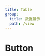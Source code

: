 ```yaml
---
title: Table
group:
  title: 数据展示
  path: /view
---
```


# Button

<code src="./examples/basic.tsx" />
